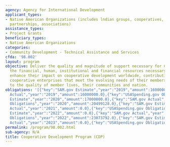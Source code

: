 ```yaml
---
agency: Agency for International Development
applicant_types:
- Native American Organizations (includes lndian groups, cooperatives, corporations,
  partnerships, associations)
assistance_types:
- Project Grants
beneficiary_types:
- Native American Organizations
categories:
- Community Development - Technical Assistance and Services
cfda: '98.002'
layout: program
objective: Deliver the quality and magnitude of support necessary for CDOs to attract
  the financial, human, institutional and financial resources necessary to significantly
  enhance their impact on cooperative development worldwide, contributing to self-reliant
  cooperative enterprises that meet the evolving needs of their members and contribute
  to the quality of member lives, their communities and nation.
obligations: '[{"key":"SAM.gov Estimate","year":"2019","amount":16000000.0},{"key":"SAM.gov
  Actual","year":"2019","amount":16000000.0},{"key":"USASpending.gov Obligations","year":"2019","amount":12571628.0},{"key":"SAM.gov
  Estimate","year":"2020","amount":17000000.0},{"key":"SAM.gov Actual","year":"2020","amount":0.0},{"key":"USASpending.gov
  Obligations","year":"2020","amount":20499128.0},{"key":"SAM.gov Estimate","year":"2021","amount":11000000.0},{"key":"SAM.gov
  Actual","year":"2021","amount":0.0},{"key":"USASpending.gov Obligations","year":"2021","amount":46255244.0},{"key":"SAM.gov
  Estimate","year":"2022","amount":0.0},{"key":"SAM.gov Actual","year":"2022","amount":23100000.0},{"key":"USASpending.gov
  Obligations","year":"2022","amount":23073792.0},{"key":"SAM.gov Estimate","year":"2023","amount":24100000.0},{"key":"SAM.gov
  Actual","year":"2023","amount":0.0},{"key":"USASpending.gov Obligations","year":"2023","amount":13542352.0}]'
permalink: /program/98.002.html
sub-agency: N/A
title: Cooperative Development Program (CDP)
---
```

